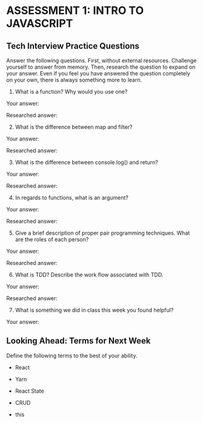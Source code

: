 # ASSESSMENT 1: INTRO TO JAVASCRIPT
## Tech Interview Practice Questions

Answer the following questions. First, without external resources. Challenge yourself to answer from memory. Then, research the question to expand on your answer. Even if you feel you have answered the question completely on your own, there is always something more to learn.   

1. What is a function? Why would you use one?

  Your answer:

  Researched answer:



2. What is the difference between map and filter?

  Your answer:

  Researched answer:



3. What is the difference between console.log() and return?

  Your answer:

  Researched answer:



4. In regards to functions, what is an argument?

  Your answer:

  Researched answer:



5. Give a brief description of proper pair programming techniques. What are the roles of each person?

  Your answer:

  Researched answer:



6. What is TDD? Describe the work flow associated with TDD.

  Your answer:

  Researched answer:



7. What is something we did in class this week you found helpful?  

  Your answer:



## Looking Ahead: Terms for Next Week

Define the following terms to the best of your ability.

- React

- Yarn

- React State

- CRUD

- this
